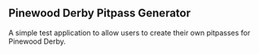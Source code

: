 ## Pinewood Derby Pitpass Generator

A simple test application to allow users to create their own pitpasses for Pinewood Derby.